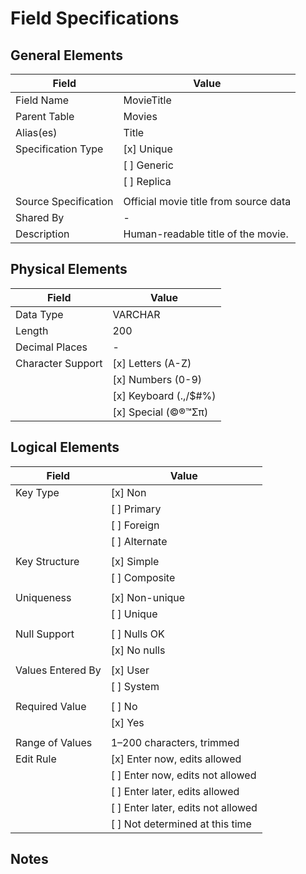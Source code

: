 # Field Specifications

## General Elements

| Field                 | Value                             |
|-----------------------|-----------------------------------|
| Field Name            | MovieTitle                        |
| Parent Table          | Movies                            |
| Alias(es)             | Title                             |
| Specification Type    | [x] Unique                        |
|                       | [ ] Generic                       |
|                       | [ ] Replica                       |
|                       |                                   |
| Source Specification  | Official movie title from source data|
| Shared By             | -                                  |
| Description           | Human-readable title of the movie. |


## Physical Elements

| Field                 | Value                             |
|-----------------------|-----------------------------------|
| Data Type             | VARCHAR                           |
| Length                | 200                               |
| Decimal Places        | -                                 |
| Character Support     | [x] Letters (A-Z)                 |
|                       | [x] Numbers (0-9)                 |
|                       | [x] Keyboard (.,/$#%)             |
|                       | [x] Special (©®™Σπ)               |


## Logical Elements

| Field                 | Value                             |
|-----------------------|-----------------------------------|
| Key Type              | [x] Non                           |
|                       | [ ] Primary                       |   
|                       | [ ] Foreign                       |
|                       | [ ] Alternate                     |
|                       |                                   |
| Key Structure         | [x] Simple                        |
|                       | [ ] Composite                     |
|                       |                                   |
| Uniqueness            | [x] Non-unique                    |
|                       | [ ] Unique                        |
|                       |                                   |
| Null Support          | [ ] Nulls OK                      |
|                       | [x] No nulls                      |
|                       |                                   |
| Values Entered By     | [x] User                          |
|                       | [ ] System                        |
|                       |                                   |
| Required Value        | [ ] No                            |
|                       | [x] Yes                           |
|                       |                                   |
| Range of Values       | 1–200 characters, trimmed         |
| Edit Rule             | [x] Enter now, edits allowed      |
|                       | [ ] Enter now, edits not allowed  |
|                       | [ ] Enter later, edits allowed    |
|                       | [ ] Enter later, edits not allowed|
|                       | [ ] Not determined at this time   |

## Notes
